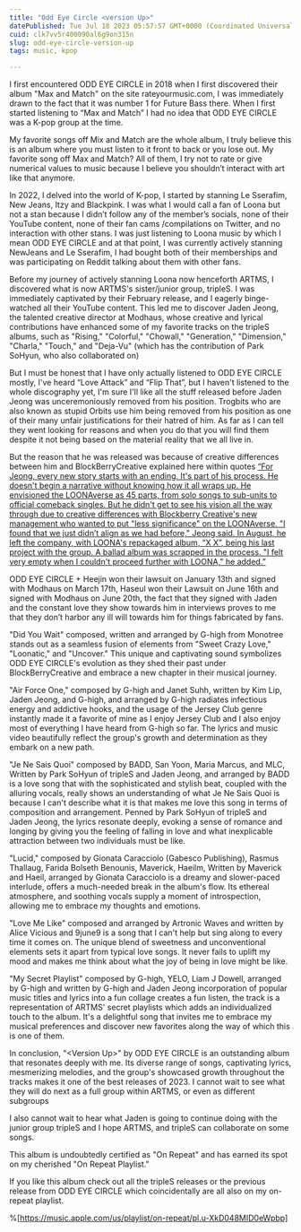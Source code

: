 ```yaml
---
title: "Odd Eye Circle <version Up>"
datePublished: Tue Jul 18 2023 05:57:57 GMT+0000 (Coordinated Universal Time)
cuid: clk7vv5r400090al6g9on315n
slug: odd-eye-circle-version-up
tags: music, kpop

---
```


I first encountered ODD EYE CIRCLE in 2018 when I first discovered their album "Max and Match" on the site rateyourmusic.com, I was immediately drawn to the fact that it was number 1 for Future Bass there. When I first started listening to “Max and Match” I had no idea that ODD EYE CIRCLE was a K-pop group at the time.

My favorite songs off Mix and Match are the whole album, I truly believe this is an album where you must listen to it front to back or you lose out. My favorite song off Max and Match? All of them, I try not to rate or give numerical values to music because I believe you shouldn’t interact with art like that anymore.

In 2022, I delved into the world of K-pop, I started by stanning Le Sserafim, New Jeans, Itzy and Blackpink. I was what I would call a fan of Loona but not a stan because I didn’t follow any of the member’s socials, none of their YouTube content, none of their fan cams /compilations on Twitter, and no interaction with other stans. I was just listening to Loona music by which I mean ODD EYE CIRCLE and at that point, I was currently actively stanning NewJeans and Le Sserafim, I had bought both of their memberships and was participating on Reddit talking about them with other fans.

Before my journey of actively stanning Loona now henceforth ARTMS, I discovered what is now ARTMS's sister/junior group, tripleS. I was immediately captivated by their February release, and I eagerly binge-watched all their YouTube content. This led me to discover Jaden Jeong, the talented creative director at Modhaus, whose creative and lyrical contributions have enhanced some of my favorite tracks on the tripleS albums, such as "Rising," "Colorful," "Chowall," "Generation," "Dimension," "Charla," "Touch," and "Deja-Vu" (which has the contribution of Park SoHyun, who also collaborated on)

But I must be honest that I have only actually listened to ODD EYE CIRCLE mostly, I've heard “Love Attack” and “Flip That”, but I haven't listened to the whole discography yet, I'm sure I'll like all the stuff released before Jaden Jeong was unceremoniously removed from his position. Trogbits who are also known as stupid Orbits use him being removed from his position as one of their many unfair justifications for their hatred of him. As far as I can tell they went looking for reasons and when you do that you will find them despite it not being based on the material reality that we all live in.

But the reason that he was released was because of creative differences between him and BlockBerryCreative explained here within quotes [“For Jeong, every new story starts with an ending. It's part of his process. He doesn't begin a narrative without knowing how it all wraps up. He envisioned the LOONAverse as 45 parts, from solo songs to sub-units to official comeback singles. But he didn't get to see his vision all the way through due to creative differences with Blockberry Creative's new management who wanted to put "less significance" on the LOONAverse. "I found that we just didn’t align as we had before," Jeong said. In August, he left the company, with LOONA's repackaged album, “X X”, being his last project with the group. A ballad album was scrapped in the process. "I felt very empty when I couldn't proceed further with LOONA," he added.”](https://www.mtv.com/news/4ppn2n/jaden-jeong-onlyoneof-loona-interview)

ODD EYE CIRCLE + Heejin won their lawsuit on January 13th and signed with Modhaus on March 17th, Haseul won their Lawsuit on June 16th and signed with Modhaus on June 20th, the fact that they signed with Jaden and the constant love they show towards him in interviews proves to me that they don’t harbor any ill will towards him for things fabricated by fans.

"Did You Wait" composed, written and arranged by G-high from Monotree stands out as a seamless fusion of elements from "Sweet Crazy Love," "Loonatic," and "Uncover." This unique and captivating sound symbolizes ODD EYE CIRCLE's evolution as they shed their past under BlockBerryCreative and embrace a new chapter in their musical journey.

"Air Force One," composed by G-high and Janet Suhh, written by Kim Lip, Jaden Jeong, and G-high, and arranged by G-high radiates infectious energy and addictive hooks, and the usage of the Jersey Club genre instantly made it a favorite of mine as I enjoy Jersey Club and I also enjoy most of everything I have heard from G-high so far. The lyrics and music video beautifully reflect the group's growth and determination as they embark on a new path.

"Je Ne Sais Quoi" composed by BADD, San Yoon, Maria Marcus, and MLC, Written by Park SoHyun of tripleS and Jaden Jeong, and arranged by BADD is a love song that with the sophisticated and stylish beat, coupled with the alluring vocals, really shows an understanding of what Je Ne Sais Quoi is because I can't describe what it is that makes me love this song in terms of composition and arrangement. Penned by Park SoHyun of tripleS and Jaden Jeong, the lyrics resonate deeply, evoking a sense of romance and longing by giving you the feeling of falling in love and what inexplicable attraction between two individuals must be like.

"Lucid," composed by Gionata Caracciolo (Gabesco Publishing), Rasmus Thallaug, Farida Bolseth Benounis, Maverick, Haeilm, Written by Maverick and Haeil, arranged by Gionata Caracciolo is a dreamy and slower-paced interlude, offers a much-needed break in the album's flow. Its ethereal atmosphere, and soothing vocals supply a moment of introspection, allowing me to embrace my thoughts and emotions.

"Love Me Like" composed and arranged by Artronic Waves and written by Alice Vicious and 9june9 is a song that I can't help but sing along to every time it comes on. The unique blend of sweetness and unconventional elements sets it apart from typical love songs. It never fails to uplift my mood and makes me think about what the joy of being in love might be like.

"My Secret Playlist" composed by G-high, YELO, Liam J Dowell, arranged by G-high and written by G-high and Jaden Jeong incorporation of popular music titles and lyrics into a fun collage creates a fun listen, the track is a representation of ARTMS' secret playlists which adds an individualized touch to the album. It's a delightful song that invites me to embrace my musical preferences and discover new favorites along the way of which this is one of them.

In conclusion, "&lt;Version Up&gt;" by ODD EYE CIRCLE is an outstanding album that resonates deeply with me. Its diverse range of songs, captivating lyrics, mesmerizing melodies, and the group's showcased growth throughout the tracks makes it one of the best releases of 2023. I cannot wait to see what they will do next as a full group within ARTMS, or even as different subgroups

I also cannot wait to hear what Jaden is going to continue doing with the junior group tripleS and I hope ARTMS, and tripleS can collaborate on some songs.

This album is undoubtedly certified as "On Repeat" and has earned its spot on my cherished "On Repeat Playlist."

If you like this album check out all the tripleS releases or the previous release from ODD EYE CIRCLE which coincidentally are all also on my on-repeat playlist.  
  

%[https://music.apple.com/us/playlist/on-repeat/pl.u-XkD048MID0eWpbp]